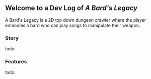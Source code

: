 ## Welcome to a Dev Log of _A Bard's Legacy_

A Bard's Legacy is a 2D top down dungeon crawler where the player embodies a bard who can play songs to manipulate their weapon. 

### Story

todo

### Features

todo
